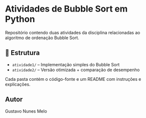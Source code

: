 # Atividades de Bubble Sort em Python

Repositório contendo duas atividades da disciplina relacionadas ao algoritmo de ordenação Bubble Sort.

## 📁 Estrutura

- `atividade1/` – Implementação simples do Bubble Sort
- `atividade2/` – Versão otimizada + comparação de desempenho

Cada pasta contém o código-fonte e um README com instruções e explicações.

## Autor

Gustavo Nunes Melo

